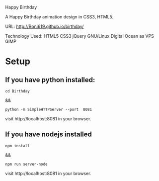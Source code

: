 Happy Birthday

A Happy Birthday animation design in CSS3, HTML5.

URL: http://Boni619.github.io/birthday/

Technology Used: HTML5 CSS3 jQuery GNU/Linux Digital Ocean as VPS GIMP

# Setup

## If you have python installed:

```
cd Birthday
```

&&

```
python -m SimpleHTTPServer --port  8081
```

visit http://localhost:8081 in your browser.

## If you have nodejs installed

```
npm install
```

&&

```
npm run server-node
```

visit http://localhost:8081 in your browser.
